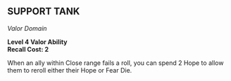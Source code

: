 ## SUPPORT TANK  
_Valor Domain_  

**Level 4 Valor Ability**  
**Recall Cost: 2**  

When an ally within Close range fails a roll, you can spend 2 Hope to allow them to reroll either their Hope or Fear Die.  
